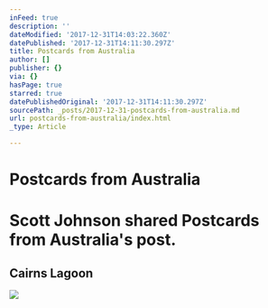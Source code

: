 ```yaml
---
inFeed: true
description: ''
dateModified: '2017-12-31T14:03:22.360Z'
datePublished: '2017-12-31T14:11:30.297Z'
title: Postcards from Australia
author: []
publisher: {}
via: {}
hasPage: true
starred: true
datePublishedOriginal: '2017-12-31T14:11:30.297Z'
sourcePath: _posts/2017-12-31-postcards-from-australia.md
url: postcards-from-australia/index.html
_type: Article

---
```

# Postcards from Australia

# Scott Johnson shared Postcards from Australia's post.

## Cairns Lagoon

<article style=""><img src="https://scontent.xx.fbcdn.net/v/t31.0-8/s720x720/26116399_1716350531743916_2082691469547461260_o.jpg?oh=9310d2e4673859d253fbb64ffcdd35aa&amp;oe=5ABCD1A6" /></article>